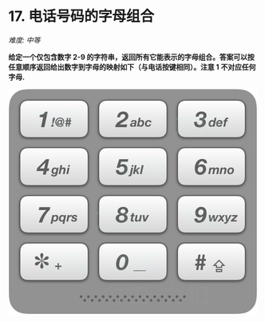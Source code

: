 # 17. 电话号码的字母组合

*难度: 中等*


**给定一个仅包含数字 2-9 的字符串，返回所有它能表示的字母组合。答案可以按 任意顺序返回给出数字到字母的映射如下（与电话按键相同）。注意 1 不对应任何字母.**

![](images/17_telephone_keypad.png)